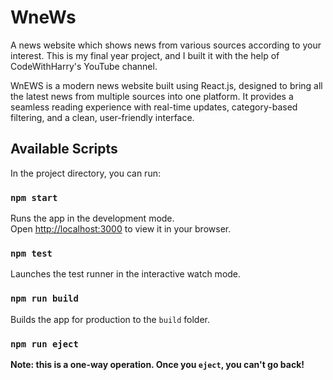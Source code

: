 # WneWs
A news website which shows news from various sources according to your interest.
This is my final year project, and I built it with the help of CodeWithHarry's YouTube channel.

WnEWS is a modern news website built using React.js, designed to bring all the latest news from multiple sources into one platform. It provides a seamless reading experience with real-time updates, category-based filtering, and a clean, user-friendly interface.

## Available Scripts

In the project directory, you can run:

### `npm start`
Runs the app in the development mode.\
Open [http://localhost:3000](http://localhost:3000) to view it in your browser.

### `npm test`
Launches the test runner in the interactive watch mode.

### `npm run build`
Builds the app for production to the `build` folder.

### `npm run eject`
**Note: this is a one-way operation. Once you `eject`, you can't go back!**
